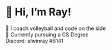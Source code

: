 # 👋 Hi, I’m Ray!
👀 I coach volleyball and code on the side   
🌱 Currently pursuing a CS Degree  
Discord: alwinray #6141  
      

<!---
Alwinray37/Alwinray37 is a ✨ special ✨ repository because its `README.md` (this file) appears on your GitHub profile.
You can click the Preview link to take a look at your changes.
--->
